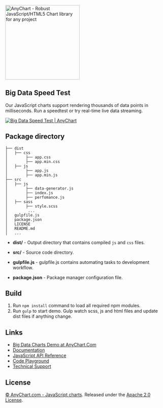 [<img src="https://cdn.anychart.com/images/logo-transparent-segoe.png?2" width="234px" alt="AnyChart - Robust JavaScript/HTML5 Chart library for any project">](http://www.anychart.com)

## Big Data Speed Test
Our JavaScript charts support rendering thousands of data points in milliseconds. Run a speedtest or try real-time live data streaming.

[<img src="http://static.anychart.com/images/github/web-audience.png?1" alt="Big Data Speed Test | AnyChart">](http://anychart.com/solutions/big-data-speed-test/)

## Package directory
```
├── dist
│   ├── css
│        ├── app.css
│        ├── app.min.css
│   ├── js
│        ├── app.js
│        ├── app.min.js
├── src
│   ├── js
│        ├── data-generator.js
│        ├── index.js
│        ├── perfomance.js
│   ├── sass
│        ├── style.scss
│         ...
│   gulpfile.js
│   package.json
│   LICENSE
│   README.md
│   ...
```

- **dist/** -
Output directory that contains compiled `js` and `css` files.

- **src/** -
Source code directory.

- **gulpfile.js** -
gulpfile.js contains automating tasks to development workflow.

- **package.json** -
Package manager configuration file.

## Build
1) Run `npm install` command to load all required npm modules.
2) Run `gulp` to start demo. Gulp watch scss, js and html files and update dist files if anything change.

## Links
* [Big Data Charts Demo at AnyChart.Com](https://www.anychart.com/solutions/big-data-speed-test/)
* [Documentation](https://docs.anychart.com)
* [JavaScript API Reference](https://api.anychart.com)
* [Code Playground](https://playground.anychart.com)
* [Technical Support](https://anychart.com/support)

## License
[© AnyChart.com - JavaScript charts](http://www.anychart.com). Released under the [Apache 2.0 License](https://github.com/anychart-solutions/big-data-speed-test/blob/master/LICENSE).
